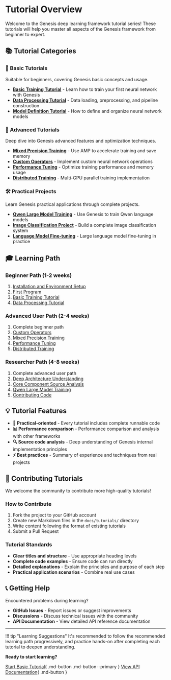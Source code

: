 # Tutorial Overview

Welcome to the Genesis deep learning framework tutorial series! These tutorials will help you master all aspects of the Genesis framework from beginner to expert.

## 📚 Tutorial Categories

### 🎯 Basic Tutorials
Suitable for beginners, covering Genesis basic concepts and usage.

- **[Basic Training Tutorial](basic-training.md)** - Learn how to train your first neural network with Genesis
- **[Data Processing Tutorial](data-loading.md)** - Data loading, preprocessing, and pipeline construction
- **[Model Definition Tutorial](model-definition.md)** - How to define and organize neural network models

### 🚀 Advanced Tutorials  
Deep dive into Genesis advanced features and optimization techniques.

- **[Mixed Precision Training](amp-training.md)** - Use AMP to accelerate training and save memory
- **[Custom Operators](custom-ops.md)** - Implement custom neural network operations
- **[Performance Tuning](performance-tuning.md)** - Optimize training performance and memory usage
- **[Distributed Training](distributed-training.md)** - Multi-GPU parallel training implementation

### 🛠️ Practical Projects
Learn Genesis practical applications through complete projects.

- **[Qwen Large Model Training](qwen-training.md)** - Use Genesis to train Qwen language models
- **[Image Classification Project](image-classification.md)** - Build a complete image classification system
- **[Language Model Fine-tuning](llm-finetuning.md)** - Large language model fine-tuning in practice

## 🎓 Learning Path

### Beginner Path (1-2 weeks)
1. [Installation and Environment Setup](../getting-started/installation.md)
2. [First Program](../getting-started/first-steps.md)  
3. [Basic Training Tutorial](basic-training.md)
4. [Data Processing Tutorial](data-loading.md)

### Advanced User Path (2-4 weeks)
1. Complete beginner path
2. [Custom Operators](custom-ops.md)
3. [Mixed Precision Training](amp-training.md)  
4. [Performance Tuning](performance-tuning.md)
5. [Distributed Training](distributed-training.md)

### Researcher Path (4-8 weeks)
1. Complete advanced user path
2. [Deep Architecture Understanding](../architecture/index.md)
3. [Core Component Source Analysis](../core-components/index.md)
4. [Qwen Large Model Training](qwen-training.md)
5. [Contributing Code](../contributing/index.md)

## 💡 Tutorial Features

- **🎯 Practical-oriented** - Every tutorial includes complete runnable code
- **📊 Performance comparison** - Performance comparison and analysis with other frameworks
- **🔍 Source code analysis** - Deep understanding of Genesis internal implementation principles
- **⚡ Best practices** - Summary of experience and techniques from real projects

## 🤝 Contributing Tutorials

We welcome the community to contribute more high-quality tutorials!

### How to Contribute
1. Fork the project to your GitHub account
2. Create new Markdown files in the `docs/tutorials/` directory
3. Write content following the format of existing tutorials
4. Submit a Pull Request

### Tutorial Standards
- **Clear titles and structure** - Use appropriate heading levels
- **Complete code examples** - Ensure code can run directly
- **Detailed explanations** - Explain the principles and purpose of each step
- **Practical application scenarios** - Combine real use cases

## 📞 Getting Help

Encountered problems during learning?

- **GitHub Issues** - Report issues or suggest improvements
- **Discussions** - Discuss technical issues with the community
- **API Documentation** - View detailed API reference documentation

---

!!! tip "Learning Suggestions"
    It's recommended to follow the recommended learning path progressively, and practice hands-on after completing each tutorial to deepen understanding.

**Ready to start learning?**

[Start Basic Tutorial](basic-training.md){ .md-button .md-button--primary }
[View API Documentation](../api-reference/index.md){ .md-button }